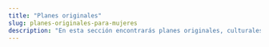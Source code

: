 ```yaml
---
title: "Planes originales"
slug: planes-originales-para-mujeres
description: "En esta sección encontrarás planes originales, culturales y atrevidos con los que descubrirás las ciudades y destinos desde otra perspectiva."
---
```



